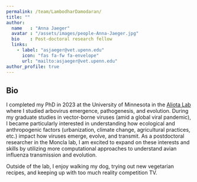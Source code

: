 ```yaml
---
permalink: /team/LambodharDamodaran/
title: ""
author:
  name   : "Anna Jaeger"
  avatar : "/assets/images/people-Anna-Jaeger.jpg"
  bio    : Post-doctoral research fellow
  links:
    - label: "asjaeger@vet.upenn.edu"
      icon: "fas fa-fw fa-envelope"
      url: "mailto:asjaeger@vet.upenn.edu"
author_profile: true
---
```


<!-- <img src="/assets/images/summary.png"> -->

## Bio 

I completed my PhD in 2023 at the University of Minnesota in the [Aliota Lab](https://sites.google.com/umn.edu/aliota-laboratory/home) where I studied arbovirus emergence, pathogenesis, and evolution. During my graduate studies in vector-borne viruses (amid a global viral pandemic), I became particularly interested in understanding how ecological and anthropogenic factors (urbanization, climate change, agricultural practices, etc.) impact how viruses emerge, evolve, and transmit. As a postdoctoral researcher in the Moncla lab, I am excited to expand on these interests and skills by utilizing more computational approaches to understand avian influenza transmission and evolution.

Outside of the lab, I enjoy walking my dog, trying out new vegetarian recipes, and keeping up with too much reality competition TV.
